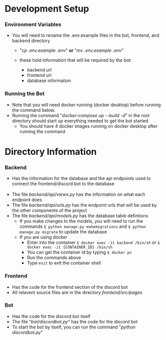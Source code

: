 # Development Setup

### Environment Variables

- You will need to rename the .env.example files in the bot, frontend, and backend directory
    -  "*cp .env.example .env*" **or** "*mv .env.example .env*"

    - these hold information that will be required by the bot:
        - backend url
        - frontend url
        - database information


### Running the Bot
- Note that you will need docker running (docker desktop) before running the command below.
- Running the command "*docker-compose up --build -d*" in the root directory should start up everything needed to get the bot started
    - You should have 4 docker images running on docker desktop after running the command 


# Directory Information

### Backend
- Has the information for the database and the api endpoints used to connect the frontend/discord bot to the database
<br/> <br/>
- The file *backend/api/views.py* has the information on what each endpoint does
- The file *backend/api/urls.py* has the endpoint urls that will be used by the other components of the project
- The file *backend/api/models.py* has the database table defintions
    - If you make changes to the models, you will need to run the commands `$ python manage.py makemigrations` and `$ python manage.py migrate` to update the database
    - If you are using docker
      - Enter into the container `$ docker exec -it backend /bin/sh` or `$ docker exec -it {CONTAINER_ID} /bin/sh`
      - You can get the container id by typing `$ docker ps`
      - Run the commands above
      - Type `exit` to exit the container shell



### Frontend
- Has the code for the frontend section of the discord bot
- All relavent source files are in the directory *frontend/src/pages*


### Bot
- Has the code for the discord bot itself
- The file "*bot/discordbot.py*" has the code for the discord bot
- To start the bot by itself, you can run the command "*python discordbot.py*"
